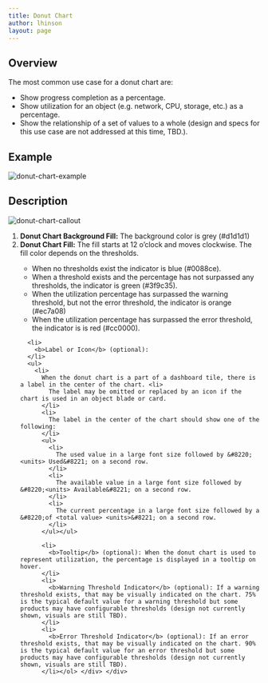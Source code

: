 ```yaml
---
title: Donut Chart
author: lhinson
layout: page
---
```

## Overview

The most common use case for a donut chart are:

  * Show progress completion as a percentage.
  * Show utilization for an object (e.g. network, CPU, storage, etc.) as a percentage.
  * Show the relationship of a set of values to a whole (design and specs for this use case are not addressed at this time, TBD.).

## Example

![donut-chart-example][1]

## Description

<div class="row">
  <div class="col-md-4">
    <p>
      <img src="/wp-content/uploads/2015/07/donut-chart-callout.png" alt="donut-chart-callout" />
    </p>
  </div>
  
  <div class="col-md-8">
    <ol>
      <li>
        <b>Donut Chart Background Fill:</b> The background color is grey (#d1d1d1)
      </li>
      <li>
        <b>Donut Chart Fill:</b> The fill starts at 12 o’clock and moves clockwise. The fill color depends on the thresholds.
      </li>
      <ul>
        <li>
          When no thresholds exist the indicator is blue (#0088ce).
        </li>
        <li>
          When a threshold exists and the percentage has not surpassed any thresholds, the indicator is green (#3f9c35).
        </li>
        <li>
          When the utilization percentage has surpassed the warning threshold, but not the error threshold, the indicator is orange (#ec7a08)
        </li>
        <li>
          When the utilization percentage has surpassed the error threshold, the indicator is is red (#cc0000).
        </li>
      </ul>
      
      <li>
        <b>Label or Icon</b> (optional):
      </li>
      <ul>
        <li>
          When the donut chart is a part of a dashboard tile, there is a label in the center of the chart. <li>
            The label may be omitted or replaced by an icon if the chart is used in an object blade or card.
          </li>
          <li>
            The label in the center of the chart should show one of the following:
          </li>
          <ul>
            <li>
              The used value in a large font size followed by &#8220;<units> Used&#8221; on a second row.
            </li>
            <li>
              The available value in a large font size followed by &#8220;<units> Available&#8221; on a second row.
            </li>
            <li>
              The current percentage in a large font size followed by a &#8220;of <total value> <units>&#8221; on a second row.
            </li>
          </ul></ul> 
          
          <li>
            <b>Tooltip</b> (optional): When the donut chart is used to represent utilization, the percentage is displayed in a tooltip on hover.
          </li>
          <li>
            <b>Warning Threshold Indicator</b> (optional): If a warning threshold exists, that may be visually indicated on the chart. 75% is the typical default value for a warning threshold but some products may have configurable thresholds (design not currently shown, visuals are still TBD).
          </li>
          <li>
            <b>Error Threshold Indicator</b> (optional): If an error threshold exists, that may be visually indicated on the chart. 90% is the typical default value for an error threshold but some products may have configurable thresholds (design not currently shown, visuals are still TBD).
          </li></ol> </div> </div>

 [1]: /wp-content/uploads/2015/07/donut-chart-example.png